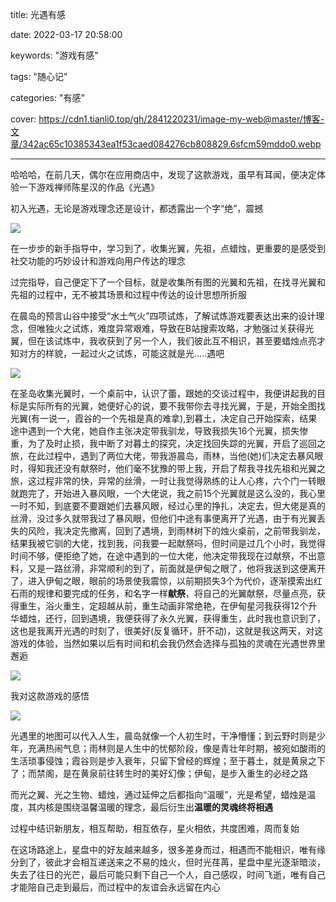 title: 光遇有感

date: 2022-03-17 20:58:00

keywords: "游戏有感"

tags: "随心记"

categories: "有感"

cover: https://cdn1.tianli0.top/gh/2841220231/image-my-web@master/博客-文章/342ac65c10385343ea1f53caed084276cb808829.6sfcm59mddo0.webp

---

哈哈哈，在前几天，偶尔在应用商店中，发现了这款游戏，虽早有耳闻，便决定体验一下游戏禅师陈星汉的作品《光遇》

初入光遇，无论是游戏理念还是设计，都透露出一个字“绝”，震撼

![](https://cdn1.tianli0.top/gh/2841220231/image-my-web@master/博客-文章/src=http___c-ssl.5sofby6055o0.webp)

在一步步的新手指导中，学习到了，收集光翼，先祖，点蜡烛，更重要的是感受到社交功能的巧妙设计和游戏向用户传达的理念

过完指导，自己便定下了一个目标，就是收集所有图的光翼和先祖，在找寻光翼和先祖的过程中，无不被其场景和过程中传达的设计思想所折服

在晨岛的预言山谷中接受“水土气火”四项试炼，了解试炼游戏要表达出来的设计理念，但唯独火之试炼，难度异常艰难，导致在B站搜索攻略，才勉强过关获得光翼，但在该试炼中，我收获到了另一个人，我们彼此互不相识，甚至要蜡烛点亮才知对方的样貌，一起过火之试炼，可能这就是光.....遇吧

![](https://cdn1.tianli0.top/gh/2841220231/image-my-web@master/博客-文章/微信图片_20220317204015.72n7mobvknk0.webp)

在圣岛收集光翼时，一个桌前中，认识了蕾，跟她的交谈过程中，我便讲起我的目标是实际所有的光翼，她便好心的说，要不我带你去寻找光翼，于是，开始全图找光翼(有一说一，霞谷的一个先祖是真的难拿),到暮土，决定自己开始探索，结果途中遇到一个大佬，她自作主张决定带我驯龙，导致我损失16个光翼，损失惨重，为了及时止损，我中断了对暮土的探究，决定找回失踪的光翼，开启了巡回之旅，在此过程中，遇到了两位大佬，带我游晨岛，雨林，当他(她)们决定去暴风眼时，得知我还没有献祭时，他们毫不犹豫的带上我，开启了帮我寻找先祖和光翼之旅，这过程非常的快，异常的丝滑，一时让我觉得熟练的让人心疼，六个门一转眼就跑完了，开始进入暴风眼，一个大佬说，我之前15个光翼就是这么没的，我心里一时不知，到底要不要跟她们去暴风眼，经过心里的挣扎，决定去，但大佬是真的丝滑，没过多久就带我过了暴风眼，但他们中途有事便离开了光遇，由于有光翼丢失的风险，我决定先撤离，回到了遇境，到雨林树下的烛火桌前，之前带我驯龙，结果我被它驯的大佬，找到我，问我要一起献祭吗，但时间是过几个小时，我觉得时间不够，便拒绝了她，在途中遇到的一位大佬，他决定带我现在过献祭，不出意料，又是一路丝滑，非常顺利的到了，前面就是伊甸之眼了，他将我送到这便离开了，进入伊甸之眼，眼前的场景使我震惊，以前期损失3个为代价，逐渐摸索出红石雨的规律和要完成的任务，和名字一样**献祭**，将自己的光翼献祭，尽量点亮，获得重生，浴火重生，定超越从前，重生动画非常绝艳，在伊甸星河我获得12个升华蜡烛，还行，回到遇境，我便获得了永久光翼，获得重生，此时我也意识到了，这也是我离开光遇的时刻了，很美好(反复循环，肝不动)，这就是我这两天，对这游戏的体验，当然如果以后有时间和机会我仍然会选择与孤独的灵魂在光遇世界里邂逅

![](https://cdn1.tianli0.top/gh/2841220231/image-my-web@master/博客-文章/微信图片_20220317203437.168eczlb3u80.webp)

我对这款游戏的感悟

![](https://cdn1.tianli0.top/gh/2841220231/image-my-web@master/博客-文章/src=http___c-ssl.1b07vax9wekg.webp)

光遇里的地图可以代入人生，晨岛就像一个人初生时，干净懵懂；到云野时则是少年，充满热闹气息；雨林则是人生中的忧郁阶段，像是青壮年时期，被宛如酸雨的生活琐事侵蚀；霞谷则是步入衰年，只留下曾经的辉煌；至于暮土，就是黄泉之下了；而禁阁，是在黄泉前往转生时的美好幻像；伊甸，是步入重生的必经之路

而光之翼、光之生物、蜡烛，通过延伸之后都指向“温暖”，光是希望，蜡烛是温度，其内核是围绕温馨温暖的理念，最后衍生出**温暖的灵魂终将相遇**

过程中结识新朋友，相互帮助，相互依存，星火相依，共度困难，周而复始

在这场路途上，星盘中的好友越来越多，很多差身而过，相遇而不能相识，唯有缘分到了，彼此才会相互递送来之不易的烛火，但时光荏苒，星盘中星光逐渐暗淡，失去了往日的光芒，最后可能只剩下自己一个人，自己感叹，时间飞逝，唯有自己才能陪自己走到最后，而过程中的友谊会永远留在内心